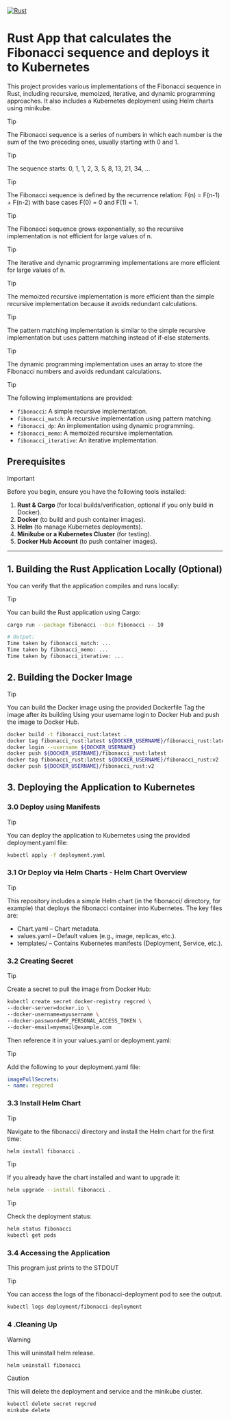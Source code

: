 [![Rust](https://github.com/paraskuk/Fibonacci-Rust-Kubernetes-Deployment-Command-Line-POC-App/actions/workflows/rust.yml/badge.svg)](https://github.com/paraskuk/Fibonacci-Rust-Kubernetes-Deployment-Command-Line-POC-App/actions/workflows/rust.yml)
# Rust App that calculates the Fibonacci sequence and deploys it to Kubernetes


This project provides various implementations of the Fibonacci sequence in Rust, including recursive, memoized, iterative, and dynamic programming approaches. 
It also includes a Kubernetes deployment using Helm charts using minikube.

> [!TIP] 
> The Fibonacci sequence is a series of numbers in which each number is the sum of the two preceding ones, usually starting with 0 and 1.

> [!TIP]
> The sequence starts: 0, 1, 1, 2, 3, 5, 8, 13, 21, 34, ...

> [!TIP]
> The Fibonacci sequence is defined by the recurrence relation: F(n) = F(n-1) + F(n-2) with base cases F(0) = 0 and F(1) = 1.

> [!TIP]
> The Fibonacci sequence grows exponentially, so the recursive implementation is not efficient for large values of n.

> [!TIP]
> The iterative and dynamic programming implementations are more efficient for large values of n.

> [!TIP]
> The memoized recursive implementation is more efficient than the simple recursive implementation because it avoids redundant calculations.

> [!TIP]
> The pattern matching implementation is similar to the simple recursive implementation but uses pattern matching instead of if-else statements.

> [!TIP]
> The dynamic programming implementation uses an array to store the Fibonacci numbers and avoids redundant calculations.

> [!TIP]
> The following implementations are provided:

- `fibonacci`: A simple recursive implementation.
- `fibonacci_match`: A recursive implementation using pattern matching.
- `fibonacci_dp`: An implementation using dynamic programming.
- `fibonacci_memo`: A memoized recursive implementation.
- `fibonacci_iterative`: An iterative implementation.


## Prerequisites
> [!IMPORTANT]
> Before you begin, ensure you have the following tools installed:
> 1. **Rust & Cargo** (for local builds/verification, optional if you only build in Docker).
> 2. **Docker** (to build and push container images).
> 3. **Helm** (to manage Kubernetes deployments).
> 4. **Minikube or a Kubernetes Cluster** (for testing).
> 5. **Docker Hub Account** (to push container images).

---

## 1. Building the Rust Application Locally (Optional)

You can verify that the application compiles and runs locally:
> [!TIP]
> You can build the Rust application using Cargo:
```sh
cargo run --package fibonacci --bin fibonacci -- 10

# Output:
Time taken by fibonacci_match: ...
Time taken by fibonacci_memo: ...
Time taken by fibonacci_iterative: ...
```

## 2. Building the Docker Image
> [!TIP]
> You can build the Docker image using the provided Dockerfile
> Tag the image after its building
> Using your username login to Docker Hub and push the image to Docker Hub.
```sh
docker build -t fibonacci_rust:latest .
docker tag fibonacci_rust:latest ${DOCKER_USERNAME}/fibonacci_rust:latest
docker login --username ${DOCKER_USERNAME}
docker push ${DOCKER_USERNAME}/fibonacci_rust:latest
docker tag fibonacci_rust:latest ${DOCKER_USERNAME}/fibonacci_rust:v2
docker push ${DOCKER_USERNAME}/fibonacci_rust:v2
```

## 3. Deploying the Application to Kubernetes
### 3.0 Deploy using Manifests
> [!TIP]
> You can deploy the application to Kubernetes using the provided deployment.yaml file:
```sh
kubectl apply -f deployment.yaml
```

### 3.1 Or Deploy via Helm Charts - Helm Chart Overview
> [!TIP]
> This repository includes a simple Helm chart (in the fibonacci/ directory, for example) that deploys the fibonacci container into Kubernetes. The key files are:

* Chart.yaml – Chart metadata.
* values.yaml – Default values (e.g., image, replicas, etc.).
* templates/ – Contains Kubernetes manifests (Deployment, Service, etc.).

### 3.2 Creating Secret
> [!TIP]
> Create a secret to pull the image from Docker Hub:
```sh
kubectl create secret docker-registry regcred \
--docker-server=docker.io \
--docker-username=myusername \
--docker-password=MY_PERSONAL_ACCESS_TOKEN \
--docker-email=myemail@example.com
```

Then reference it in your values.yaml or deployment.yaml:
> [!TIP]
> Add the following to your deployment.yaml file:
```yaml
imagePullSecrets:
- name: regcred
```

### 3.3 Install Helm Chart
> [!TIP]
> Navigate to the fibonacci/ directory and install the Helm chart for the first time:
```sh
helm install fibonacci .
```
> [!TIP]
> If you already have the chart installed and want to upgrade it:

```sh
helm upgrade --install fibonacci .
```
> [!TIP]
> Check the deployment status:

```sh
helm status fibonacci
kubectl get pods
```
### 3.4 Accessing the Application
This program just prints to the STDOUT
> [!TIP]
> You can access the logs of the fibonacci-deployment pod to see the output.

```sh
kubectl logs deployment/fibonacci-deployment
```

### 4 .Cleaning Up
> [!WARNING]
> This will uninstall helm release.

```sh
helm uninstall fibonacci
```

> [!CAUTION]
> This will delete the deployment and service and the minikube cluster.

```sh
kubectl delete secret regcred
minkube delete
```
